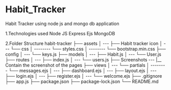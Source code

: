 # Habit_Tracker
Habit Tracker using node js and mongo db application

1.Technologies used
Node JS
Express 
Ejs
MongoDB

2.Folder Structure
habit-tracker
├── assets
│ --- ├── Habit tracker icon 
│ --- └── css
│ -------- └── styles.css
│ -------- └── bootstrap.min.css
├── config
│ --- └── keys.js
├── models
│ --- ├── Habit.js
│ --- └── User.js
├── routes
│ --- ├── index.js
│ --- └── users.js
├── Screenshots 
  --- |__ Contain the screenshot of the pages
├── views
│ --- └── partials
│ -------- └── messages.ejs
│ --- ├── dashboard.ejs
│ --- ├── layout.ejs
│ --- ├── login.ejs
│ --- ├── register.ejs
│ --- └── welcome.ejs
├── .gitignore
├── app.js
├── package.json
├── package-lock.json
└── README.md
